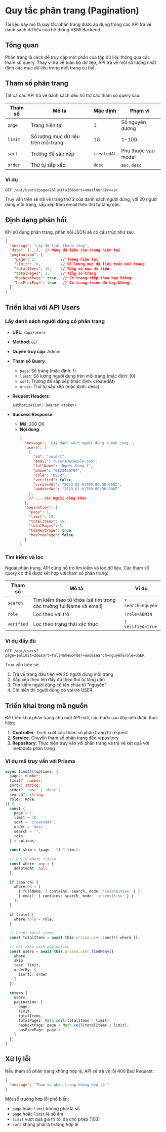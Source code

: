 # Quy tắc phân trang (Pagination)

Tài liệu này mô tả quy tắc phân trang được áp dụng trong các API trả về danh sách dữ liệu của hệ thống VSMI Backend.

## Tổng quan

Phân trang là cách để truy cập một phần của tập dữ liệu thông qua các tham số query. Thay vì trả về toàn bộ dữ liệu, API trả về một số lượng nhất định các mục dữ liệu trong một trang cụ thể.

## Tham số phân trang

Tất cả các API trả về danh sách đều hỗ trợ các tham số query sau:

| Tham số | Mô tả | Mặc định | Phạm vi |
| --- | --- | --- | --- |
| `page` | Trang hiện tại | 1 | Số nguyên dương |
| `limit` | Số lượng mục dữ liệu trên mỗi trang | 10 | 1-100 |
| `sort` | Trường để sắp xếp | `createdAt` | Phụ thuộc vào model |
| `order` | Thứ tự sắp xếp | `desc` | `asc`, `desc` |

### Ví dụ

```
GET /api/users?page=2&limit=20&sort=email&order=asc
```

Truy vấn trên sẽ trả về trang thứ 2 của danh sách người dùng, với 20 người dùng mỗi trang, sắp xếp theo email theo thứ tự tăng dần.

## Định dạng phản hồi

Khi sử dụng phân trang, phản hồi JSON sẽ có cấu trúc như sau:

```json
{
  "message": "Lấy dữ liệu thành công",
  "data": [...],  // Mảng dữ liệu của trang hiện tại
  "pagination": {
    "page": 2,           // Trang hiện tại
    "limit": 20,         // Số lượng mục dữ liệu trên mỗi trang
    "totalItems": 45,    // Tổng số mục dữ liệu
    "totalPages": 3,     // Tổng số trang
    "hasNextPage": true,  // Có trang tiếp theo hay không
    "hasPrevPage": true   // Có trang trước đó hay không
  }
}
```

## Triển khai với API Users

### Lấy danh sách người dùng có phân trang

- **URL**: `/api/users`
- **Method**: `GET`
- **Quyền truy cập**: Admin
- **Tham số Query**:
  - `page`: Số trang (mặc định: 1)
  - `limit`: Số lượng người dùng trên mỗi trang (mặc định: 10)
  - `sort`: Trường để sắp xếp (mặc định: createdAt)
  - `order`: Thứ tự sắp xếp (mặc định: desc)
- **Request Headers**:
  ```
  Authorization: Bearer <token>
  ```

- **Success Response**:
  - **Mã**: 200 OK
  - **Nội dung**:
    ```json
    {
      "message": "Lấy danh sách người dùng thành công.",
      "users": [
        {
          "id": "uuid-1",
          "email": "user1@example.com",
          "fullName": "Người Dùng 1",
          "phone": "0123456789",
          "role": "USER",
          "verified": false,
          "createdAt": "2023-01-01T00:00:00.000Z",
          "updatedAt": "2023-01-01T00:00:00.000Z"
        },
        // ... các người dùng khác
      ],
      "pagination": {
        "page": 1,
        "limit": 10,
        "totalItems": 45,
        "totalPages": 5,
        "hasNextPage": true,
        "hasPrevPage": false
      }
    }
    ```

### Tìm kiếm và lọc

Ngoài phân trang, API cũng hỗ trợ tìm kiếm và lọc dữ liệu. Các tham số query có thể được kết hợp với tham số phân trang:

| Tham số | Mô tả | Ví dụ |
| --- | --- | --- |
| `search` | Tìm kiếm theo từ khóa (sẽ tìm trong các trường fullName và email) | `?search=nguyễn` |
| `role` | Lọc theo vai trò | `?role=ADMIN` |
| `verified` | Lọc theo trạng thái xác thực | `?verified=true` |

### Ví dụ đầy đủ

```
GET /api/users?page=1&limit=20&sort=fullName&order=asc&search=nguyễn&role=USER
```

Truy vấn trên sẽ:
1. Trả về trang đầu tiên với 20 người dùng mỗi trang
2. Sắp xếp theo tên đầy đủ theo thứ tự tăng dần
3. Tìm kiếm người dùng có tên chứa từ "nguyễn"
4. Chỉ hiển thị người dùng có vai trò USER

## Triển khai trong mã nguồn

Để triển khai phân trang cho một API mới, các bước sau đây nên được thực hiện:

1. **Controller**: Trích xuất các tham số phân trang từ request
2. **Service**: Chuyển tham số phân trang đến repository
3. **Repository**: Thực hiện truy vấn với phân trang và trả về kết quả với metadata phân trang

### Ví dụ mã truy vấn với Prisma

```typescript
async findAll(options: {
  page?: number;
  limit?: number;
  sort?: string;
  order?: 'asc' | 'desc';
  search?: string;
  role?: Role;
}) {
  const {
    page = 1,
    limit = 10,
    sort = 'createdAt',
    order = 'desc',
    search = '',
    role
  } = options;
  
  const skip = (page - 1) * limit;
  
  // Build where clause
  const where: any = {
    deletedAt: null
  };
  
  if (search) {
    where.OR = [
      { fullName: { contains: search, mode: 'insensitive' } },
      { email: { contains: search, mode: 'insensitive' } }
    ];
  }
  
  if (role) {
    where.role = role;
  }
  
  // Count total items
  const totalItems = await this.prisma.user.count({ where });
  
  // Get data with pagination
  const users = await this.prisma.user.findMany({
    where,
    skip,
    take: limit,
    orderBy: {
      [sort]: order
    }
  });
  
  return {
    users,
    pagination: {
      page,
      limit,
      totalItems,
      totalPages: Math.ceil(totalItems / limit),
      hasNextPage: page < Math.ceil(totalItems / limit),
      hasPrevPage: page > 1
    }
  };
}
```

## Xử lý lỗi

Nếu tham số phân trang không hợp lệ, API sẽ trả về lỗi 400 Bad Request:

```json
{
  "message": "Tham số phân trang không hợp lệ."
}
```

Một số trường hợp lỗi phổ biến:
- `page` hoặc `limit` không phải là số
- `page` hoặc `limit` là số âm
- `limit` vượt quá giá trị tối đa cho phép (100)
- `sort` không phải là trường hợp lệ 